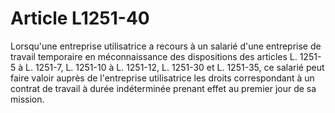 # Article L1251-40

Lorsqu'une entreprise utilisatrice a recours à un salarié d'une entreprise de travail temporaire en méconnaissance des dispositions des articles L. 1251-5 à L. 1251-7, L. 1251-10 à L. 1251-12, L. 1251-30 et L. 1251-35, ce salarié peut faire valoir auprès de l'entreprise utilisatrice les droits correspondant à un contrat de travail à durée indéterminée prenant effet au premier jour de sa mission.